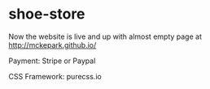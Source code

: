 # shoe-store

Now the website is live and up with almost empty page at http://mckepark.github.io/


Payment: Stripe or Paypal

CSS Framework: purecss.io
